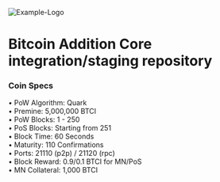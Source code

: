 
![Example-Logo](https://i.imgur.com/n2813ry.png)

Bitcoin Addition Core integration/staging repository
=================================================================

### Coin Specs

• PoW Algorithm: Quark  
• Premine: 5,000,000 BTCI  
• PoW Blocks: 1 - 250  
• PoS Blocks: Starting from 251  
• Block Time: 60 Seconds  
• Maturity: 110 Confirmations  
• Ports: 21110 (p2p) / 21120 (rpc)  
• Block Reward: 0.9/0.1 BTCI for MN/PoS  
• MN Collateral: 1,000 BTCI  
